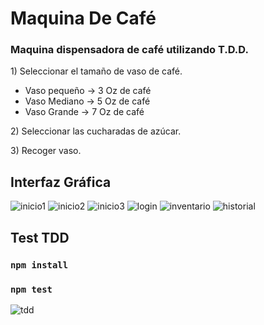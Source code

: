 <h1>Maquina De Café</h1>
<h3>Maquina dispensadora de café utilizando T.D.D.</h3>
<p>1) Seleccionar el tamaño de vaso de café.</p>
<ul>
  <li>Vaso pequeño -> 3 Oz de café</li>
  <li>Vaso Mediano -> 5 Oz de café</li>
  <li>Vaso Grande -> 7 Oz de café</li>
</ul>
<p>2) Seleccionar las cucharadas de azúcar.</p>
<p>3) Recoger vaso.</p>

<h2>Interfaz Gráfica</h2>

![inicio1](https://user-images.githubusercontent.com/84743111/163456632-10db3254-2a81-41f9-9c8f-eef7bdb423f1.png)
![inicio2](https://user-images.githubusercontent.com/84743111/163456664-5d90ccfe-9012-4b2e-9243-99b16891d309.png)
![inicio3](https://user-images.githubusercontent.com/84743111/163456709-5fde38a7-bcf8-4944-9e4b-d01b33e6c071.png)
![login](https://user-images.githubusercontent.com/84743111/163456982-d035bd59-3320-4696-9985-d3d0928869b5.png)
![inventario](https://user-images.githubusercontent.com/84743111/163457259-66642388-9177-4a63-9e60-f7e60dadb954.png)
![historial](https://user-images.githubusercontent.com/84743111/163457448-91c552d3-6dd5-4a24-86ba-038f102ff2dc.png)


<h2>Test TDD</h2>

### `npm install`

### `npm test`


![tdd](https://user-images.githubusercontent.com/84743111/163453913-ea35a8a3-8a54-49b2-b05d-a864ff0874c2.png)

